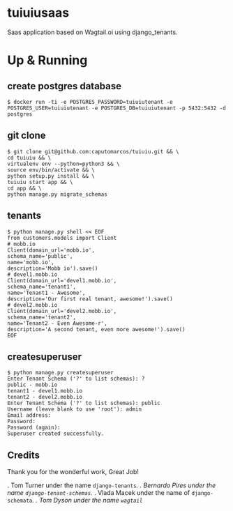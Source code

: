 tuiuiusaas
===========

Saas application based on Wagtail.oi using django_tenants.


# Up & Running
   
create postgres database 
------------------------
      
    $ docker run -ti -e POSTGRES_PASSWORD=tuiuiutenant -e POSTGRES_USER=tuiuiutenant -e POSTGRES_DB=tuiuiutenant -p 5432:5432 -d postgres
    
git clone
---------
    
    $ git clone git@github.com:caputomarcos/tuiuiu.git && \
    cd tuiuiu && \ 
    virtualenv env --python=python3 && \
    source env/bin/activate && \
    python setup.py install && \
    tuiuiu start app && \
    cd app && \ 
    python manage.py migrate_schemas
    

tenants 
-------

    $ python manage.py shell << EOF
    from customers.models import Client    
    # mobb.io
    Client(domain_url='mobb.io',
    schema_name='public',
    name='mobb.io',
    description='Mobb io').save()   
    # devel1.mobb.io 
    Client(domain_url='devel1.mobb.io',
    schema_name='tenant1',
    name='Tenant1 - Awesome',
    description='Our first real tenant, awesome!').save()    
    # devel2.mobb.io 
    Client(domain_url='devel2.mobb.io',
    schema_name='tenant2',
    name='Tenant2 - Even Awesome-r',
    description='A second tenant, even more awesome!').save()
    EOF

createsuperuser
---------------

    $ python manage.py createsuperuser
    Enter Tenant Schema ('?' to list schemas): ?
    public - mobb.io
    tenant1 - devel1.mobb.io
    tenant2 - devel2.mobb.io
    Enter Tenant Schema ('?' to list schemas): public
    Username (leave blank to use 'root'): admin
    Email address:
    Password:
    Password (again):
    Superuser created successfully.


Credits
-------

Thank you for the wonderful work, Great Job!

   . Tom Turner under the name `django-tenants`_.
   . Bernardo Pires under the name `django-tenant-schemas`_.
   . Vlada Macek under the name of `django-schemata`_.
   . Tom Dyson under the name `wagtail`_
